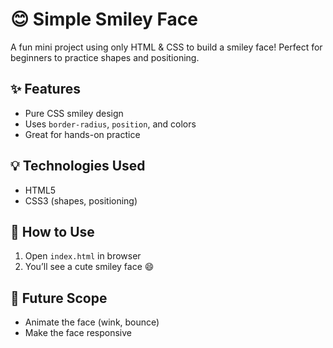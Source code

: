 # 😊 Simple Smiley Face

A fun mini project using only HTML & CSS to build a smiley face! Perfect for beginners to practice shapes and positioning.

## ✨ Features

- Pure CSS smiley design
- Uses `border-radius`, `position`, and colors
- Great for hands-on practice

## 💡 Technologies Used

- HTML5
- CSS3 (shapes, positioning)

## 🚀 How to Use

1. Open `index.html` in browser
2. You’ll see a cute smiley face 😄

## 📌 Future Scope

- Animate the face (wink, bounce)
- Make the face responsive